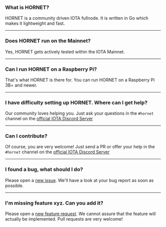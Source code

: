 ### What is HORNET?
HORNET is a community driven IOTA fullnode. It is written in Go which makes it lightweight and fast.

***

### Does HORNET run on the Mainnet?
Yes, HORNET gets actively tested within the IOTA Mainnet. 

***

### Can I run HORNET on a Raspberry Pi?
That's what HORNET is there for. You can run HORNET on a Raspberry Pi 3B+ and newer.

***

### I have difficulty setting up HORNET. Where can I get help?
Our community loves helping you. Just ask your questions in the `#hornet` channel on the [official IOTA Discord Server](https://discord.iota.org/)

***

### Can I contribute?
Of course, you are very welcome! Just send a PR or offer your help in the `#hornet` channel on the [official IOTA Discord Server](https://discord.iota.org/)

***

### I found a bug, what should I do?
Please open a [new issue](https://github.com/gohornet/hornet/issues/new?assignees=&labels=bug&template=bug_report.md&title=). We'll have a look at your bug report as soon as possible.

***

### I'm missing feature xyz. Can you add it? 
Please open a [new feature request](https://github.com/gohornet/hornet/issues/new?assignees=&labels=feature&template=feature_request.md&title=). We cannot assure that the feature will actually be implemented.
Pull requests are very welcome!
